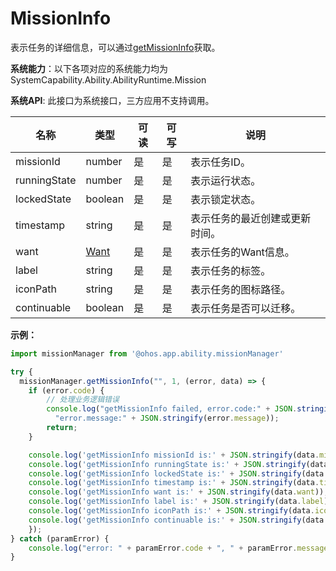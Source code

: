 # MissionInfo

表示任务的详细信息，可以通过[getMissionInfo](js-apis-app-ability-missionManager.md#missionmanagergetmissioninfo)获取。

**系统能力**：以下各项对应的系统能力均为SystemCapability.Ability.AbilityRuntime.Mission

**系统API**: 此接口为系统接口，三方应用不支持调用。

| 名称 | 类型 | 可读 | 可写 | 说明 |
| -------- | -------- | -------- | -------- | -------- |
| missionId | number | 是 | 是 | 表示任务ID。|
| runningState | number | 是 | 是 | 表示运行状态。 |
| lockedState | boolean | 是 | 是 | 表示锁定状态。 |
| timestamp | string | 是 | 是 | 表示任务的最近创建或更新时间。 |
| want | [Want](js-apis-application-want.md) | 是 | 是 | 表示任务的Want信息。 |
| label | string | 是 | 是 | 表示任务的标签。 |
| iconPath | string | 是 | 是 | 表示任务的图标路径。 |
| continuable | boolean | 是 | 是 | 表示任务是否可以迁移。 |

**示例：**
```ts
import missionManager from '@ohos.app.ability.missionManager'

try {
  missionManager.getMissionInfo("", 1, (error, data) => {
    if (error.code) {
        // 处理业务逻辑错误
        console.log("getMissionInfo failed, error.code:" + JSON.stringify(error.code) +
          "error.message:" + JSON.stringify(error.message));
        return;
    }

    console.log('getMissionInfo missionId is:' + JSON.stringify(data.missionId));
    console.log('getMissionInfo runningState is:' + JSON.stringify(data.runningState));
    console.log('getMissionInfo lockedState is:' + JSON.stringify(data.lockedState));
    console.log('getMissionInfo timestamp is:' + JSON.stringify(data.timestamp));
    console.log('getMissionInfo want is:' + JSON.stringify(data.want));
    console.log('getMissionInfo label is:' + JSON.stringify(data.label));
    console.log('getMissionInfo iconPath is:' + JSON.stringify(data.iconPath));
    console.log('getMissionInfo continuable is:' + JSON.stringify(data.continuable));
    });
} catch (paramError) {
    console.log("error: " + paramError.code + ", " + paramError.message);
}
```